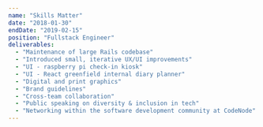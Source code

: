 ```yaml
---
name: "Skills Matter"
date: "2018-01-30"
endDate: "2019-02-15"
position: "Fullstack Engineer"
deliverables:
  - "Maintenance of large Rails codebase"
  - "Introduced small, iterative UX/UI improvements"
  - "UI - raspberry pi check-in kiosk"
  - "UI - React greenfield internal diary planner"
  - "Digital and print graphics"
  - "Brand guidelines"
  - "Cross-team collaboration"
  - "Public speaking on diversity & inclusion in tech"
  - "Networking within the software development community at CodeNode"
---
```

